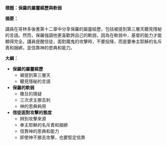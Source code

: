 **標題：保羅的屬靈經歷與軟弱**

**摘要：**

講員在哥林多後書第十二章中分享保羅的屬靈經歷，包括被提到第三層天聽見隱秘的言語。然而，保羅強調他更喜歡誇自己的軟弱，因為在軟弱中，基督的能力才能顯得完全。講員提醒信徒，面對魔鬼的攻擊時，不要投降，而是要奉主耶穌的名斥責和捆綁，並信靠神的恩典和能力。

**大綱：**

* **保羅的屬靈經歷**
    * 被提到第三層天
    * 聽見隱秘的言語
* **保羅的軟弱**
    * 撒旦的猜疑
    * 三次求主挪去刺
    * 神的恩典夠用
* **信徒面對攻擊的態度**
    * 辨別攻擊來源
    * 奉主耶穌的名斥責和捆綁
    * 信靠神的恩典和能力
    * 即使神不挪去攻擊，也要堅定信靠
